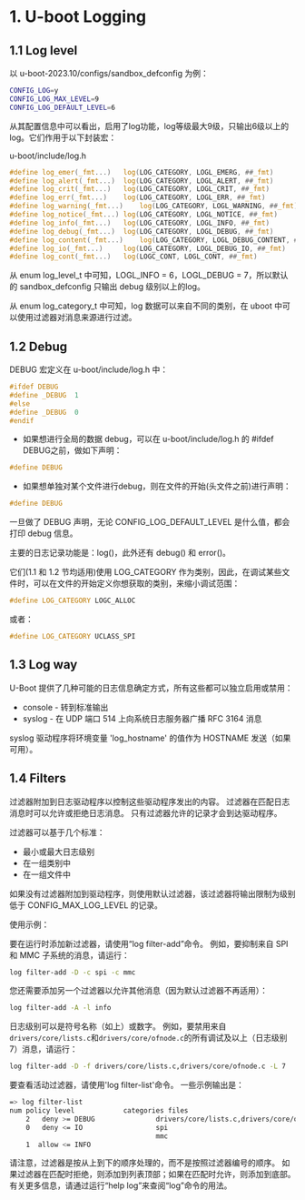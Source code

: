 
# 1. U-boot Logging

## 1.1 Log level

以 u-boot-2023.10/configs/sandbox_defconfig 为例：

```bash
CONFIG_LOG=y
CONFIG_LOG_MAX_LEVEL=9
CONFIG_LOG_DEFAULT_LEVEL=6
```

从其配置信息中可以看出，启用了log功能，log等级最大9级，只输出6级以上的log。它们作用于以下封装宏：

u-boot/include/log.h

```c
#define log_emer(_fmt...)	log(LOG_CATEGORY, LOGL_EMERG, ##_fmt)
#define log_alert(_fmt...)	log(LOG_CATEGORY, LOGL_ALERT, ##_fmt)
#define log_crit(_fmt...)	log(LOG_CATEGORY, LOGL_CRIT, ##_fmt)
#define log_err(_fmt...)	log(LOG_CATEGORY, LOGL_ERR, ##_fmt)
#define log_warning(_fmt...)	log(LOG_CATEGORY, LOGL_WARNING, ##_fmt)
#define log_notice(_fmt...)	log(LOG_CATEGORY, LOGL_NOTICE, ##_fmt)
#define log_info(_fmt...)	log(LOG_CATEGORY, LOGL_INFO, ##_fmt)
#define log_debug(_fmt...)	log(LOG_CATEGORY, LOGL_DEBUG, ##_fmt)
#define log_content(_fmt...)	log(LOG_CATEGORY, LOGL_DEBUG_CONTENT, ##_fmt)
#define log_io(_fmt...)		log(LOG_CATEGORY, LOGL_DEBUG_IO, ##_fmt)
#define log_cont(_fmt...)	log(LOGC_CONT, LOGL_CONT, ##_fmt)
```

从 enum log_level_t 中可知，LOGL_INFO = 6，LOGL_DEBUG = 7，所以默认的 sandbox_defconfig 只输出 debug 级别以上的log。

从 enum log_category_t 中可知，log 数据可以来自不同的类别，在 uboot 中可以使用过滤器对消息来源进行过滤。


## 1.2 Debug

DEBUG 宏定义在 u-boot/include/log.h 中：

```c
#ifdef DEBUG
#define _DEBUG	1
#else
#define _DEBUG	0
#endif
```

- 如果想进行全局的数据 debug，可以在 u-boot/include/log.h 的 #ifdef DEBUG之前，做如下声明：

```c
#define DEBUG
```

- 如果想单独对某个文件进行debug，则在文件的开始(头文件之前)进行声明：

```c
#define DEBUG
```

一旦做了 DEBUG 声明，无论 CONFIG_LOG_DEFAULT_LEVEL 是什么值，都会打印 debug 信息。

主要的日志记录功能是：log()，此外还有 debug() 和 error()。

它们(1.1 和 1.2 节均适用)使用 LOG_CATEGORY 作为类别，因此，在调试某些文件时，可以在文件的开始定义你想获取的类别，来缩小调试范围：

```c
#define LOG_CATEGORY LOGC_ALLOC
```

或者：

```c
#define LOG_CATEGORY UCLASS_SPI
```


## 1.3 Log way

U-Boot 提供了几种可能的日志信息确定方式，所有这些都可以独立启用或禁用：

* console - 转到标准输出
* syslog - 在 UDP 端口 514 上向系统日志服务器广播 RFC 3164 消息

syslog 驱动程序将环境变量 'log_hostname' 的值作为 HOSTNAME 发送（如果可用）。


## 1.4 Filters

过滤器附加到日志驱动程序以控制这些驱动程序发出的内容。 过滤器在匹配日志消息时可以允许或拒绝日志消息。 只有过滤器允许的记录才会到达驱动程序。

过滤器可以基于几个标准：

* 最小或最大日志级别
* 在一组类别中
* 在一组文件中

如果没有过滤器附加到驱动程序，则使用默认过滤器，该过滤器将输出限制为级别低于 CONFIG_MAX_LOG_LEVEL 的记录。

使用示例：

要在运行时添加新过滤器，请使用“log filter-add”命令。 例如，要抑制来自 SPI 和 MMC 子系统的消息，请运行：

```bash
log filter-add -D -c spi -c mmc
```

您还需要添加另一个过滤器以允许其他消息（因为默认过滤器不再适用）：

```bash
log filter-add -A -l info
```

日志级别可以是符号名称（如上）或数字。 例如，要禁用来自`drivers/core/lists.c`和`drivers/core/ofnode.c`的所有调试及以上（日志级别 7）消息，请运行：

```bash
log filter-add -D -f drivers/core/lists.c,drivers/core/ofnode.c -L 7
```

要查看活动过滤器，请使用'log filter-list'命令。 一些示例输出是：

```bash
=> log filter-list
num policy level            categories files
    2   deny >= DEBUG               drivers/core/lists.c,drivers/core/ofnode.c
    0   deny <= IO                  spi
                                    mmc
    1  allow <= INFO
```

请注意，过滤器是按从上到下的顺序处理的，而不是按照过滤器编号的顺序。 如果过滤器在匹配时拒绝，则添加到列表顶部；如果在匹配时允许，则添加到底部。 有关更多信息，请通过运行“help log”来查阅“log”命令的用法。
